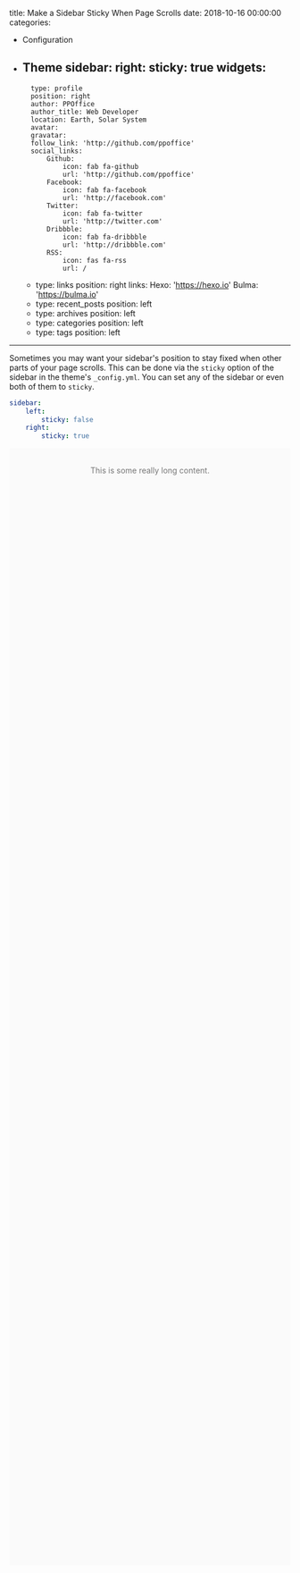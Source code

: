 title: Make a Sidebar Sticky When Page Scrolls
date: 2018-10-16 00:00:00
categories:
- Configuration
- Theme
sidebar:
    right:
        sticky: true
widgets:
    -
        type: profile
        position: right
        author: PPOffice
        author_title: Web Developer
        location: Earth, Solar System
        avatar: 
        gravatar: 
        follow_link: 'http://github.com/ppoffice'
        social_links:
            Github:
                icon: fab fa-github
                url: 'http://github.com/ppoffice'
            Facebook:
                icon: fab fa-facebook
                url: 'http://facebook.com'
            Twitter:
                icon: fab fa-twitter
                url: 'http://twitter.com'
            Dribbble:
                icon: fab fa-dribbble
                url: 'http://dribbble.com'
            RSS:
                icon: fas fa-rss
                url: /
    -
        type: links
        position: right
        links:
            Hexo: 'https://hexo.io'
            Bulma: 'https://bulma.io'
    -
        type: recent_posts
        position: left
    -
        type: archives
        position: left
    -
        type: categories
        position: left
    -
        type: tags
        position: left
---
Sometimes you may want your sidebar's position to stay fixed when other parts of your page scrolls. This can be done via the `sticky` option of the sidebar in the theme's `_config.yml`. You can set any of the sidebar or even both of them to `sticky`.

```yaml
sidebar:
    left:
        sticky: false
    right:
        sticky: true
```
<!-- more -->
<div style="height:2000px;background:#fafafa;color:#777;text-align:center;">
<br>
<p>This is some really long content.</p>
</div>